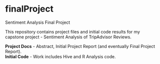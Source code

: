# finalProject
Sentiment Analysis Final Project

This repository contains project files and initial code results for my capstone project - Sentiment Analysis of TripAdvisor Reviews.

<b>Project Docs</b> - Abstract, Initial Project Report (and eventually Final Project Report). <br>
<b>Initial Code</b> - Work includes Hive and R Analysis code.
